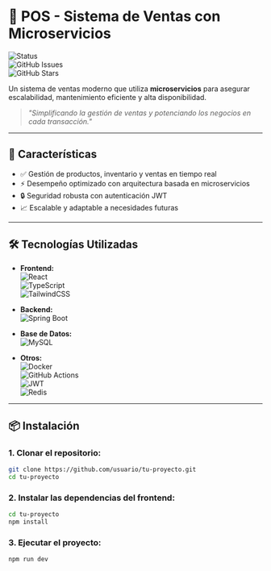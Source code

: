 # 🌟 POS - Sistema de Ventas con Microservicios  

![Status](https://img.shields.io/badge/STATUS-En%20Desarrollo-green)  
![GitHub Issues](https://img.shields.io/github/issues/usuario/tu-proyecto)  
![GitHub Stars](https://img.shields.io/github/stars/usuario/tu-proyecto?style=social)  

Un sistema de ventas moderno que utiliza **microservicios** para asegurar escalabilidad, mantenimiento eficiente y alta disponibilidad.  
> _"Simplificando la gestión de ventas y potenciando los negocios en cada transacción."_

---

## 🚀 **Características**

- ✅ Gestión de productos, inventario y ventas en tiempo real  
- ⚡ Desempeño optimizado con arquitectura basada en microservicios  
- 🔒 Seguridad robusta con autenticación JWT  
- 📈 Escalable y adaptable a necesidades futuras  

---

## 🛠️ **Tecnologías Utilizadas**

- **Frontend:**  
  ![React](https://img.shields.io/badge/React-20232A?style=for-the-badge&logo=react&logoColor=61DAFB)  
  ![TypeScript](https://img.shields.io/badge/TypeScript-007ACC?style=for-the-badge&logo=typescript&logoColor=white)  
  ![TailwindCSS](https://img.shields.io/badge/TailwindCSS-38B2AC?style=for-the-badge&logo=tailwind-css&logoColor=white)

- **Backend:**  
  ![Spring Boot](https://img.shields.io/badge/Spring_Boot-6DB33F?style=for-the-badge&logo=spring-boot&logoColor=white)

- **Base de Datos:**  
  ![MySQL](https://img.shields.io/badge/MySQL-4479A1?style=for-the-badge&logo=mysql&logoColor=white)

- **Otros:**  
  ![Docker](https://img.shields.io/badge/Docker-2496ED?style=for-the-badge&logo=docker&logoColor=white)  
  ![GitHub Actions](https://img.shields.io/badge/GitHub_Actions-2088FF?style=for-the-badge&logo=github-actions&logoColor=white)  
  ![JWT](https://img.shields.io/badge/JWT-000000?style=for-the-badge&logo=JSON-web-tokens&logoColor=white)  
  ![Redis](https://img.shields.io/badge/Redis-DC382D?style=for-the-badge&logo=redis&logoColor=white)

---

## 📦 **Instalación**

### 1. **Clonar el repositorio:**
```bash
git clone https://github.com/usuario/tu-proyecto.git
cd tu-proyecto
```
### 2. **Instalar las dependencias del frontend:**
```bash
cd tu-proyecto
npm install
```

### 3. **Ejecutar el proyecto:**
```bash
npm run dev
```
